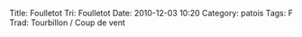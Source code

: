 Title: Foulletot
Tri: Foulletot
Date: 2010-12-03 10:20
Category: patois
Tags: F
Trad: Tourbillon / Coup de vent
